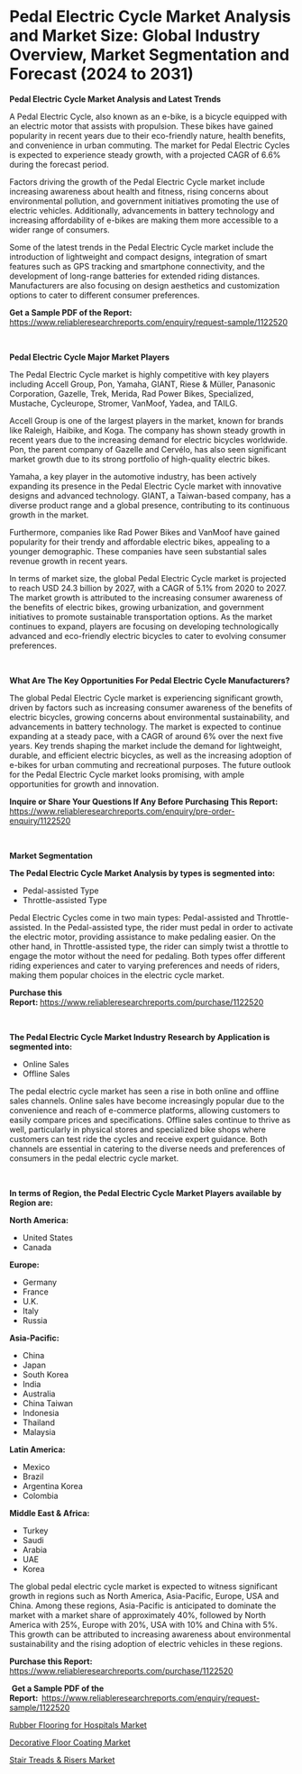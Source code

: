 <p><h1>Pedal Electric Cycle Market Analysis and Market Size: Global Industry Overview, Market Segmentation and Forecast (2024 to 2031)</h1></p><p><strong>Pedal Electric Cycle Market Analysis and Latest Trends</strong></p>
<p><p>A Pedal Electric Cycle, also known as an e-bike, is a bicycle equipped with an electric motor that assists with propulsion. These bikes have gained popularity in recent years due to their eco-friendly nature, health benefits, and convenience in urban commuting. The market for Pedal Electric Cycles is expected to experience steady growth, with a projected CAGR of 6.6% during the forecast period.</p><p>Factors driving the growth of the Pedal Electric Cycle market include increasing awareness about health and fitness, rising concerns about environmental pollution, and government initiatives promoting the use of electric vehicles. Additionally, advancements in battery technology and increasing affordability of e-bikes are making them more accessible to a wider range of consumers.</p><p>Some of the latest trends in the Pedal Electric Cycle market include the introduction of lightweight and compact designs, integration of smart features such as GPS tracking and smartphone connectivity, and the development of long-range batteries for extended riding distances. Manufacturers are also focusing on design aesthetics and customization options to cater to different consumer preferences.</p></p>
<p><strong>Get a Sample PDF of the Report:&nbsp;</strong> <a href="https://www.reliableresearchreports.com/enquiry/request-sample/1122520">https://www.reliableresearchreports.com/enquiry/request-sample/1122520</a></p>
<p>&nbsp;</p>
<p><strong>Pedal Electric Cycle Major Market Players</strong></p>
<p><p>The Pedal Electric Cycle market is highly competitive with key players including Accell Group, Pon, Yamaha, GIANT, Riese & Müller, Panasonic Corporation, Gazelle, Trek, Merida, Rad Power Bikes, Specialized, Mustache, Cycleurope, Stromer, VanMoof, Yadea, and TAILG.</p><p>Accell Group is one of the largest players in the market, known for brands like Raleigh, Haibike, and Koga. The company has shown steady growth in recent years due to the increasing demand for electric bicycles worldwide. Pon, the parent company of Gazelle and Cervélo, has also seen significant market growth due to its strong portfolio of high-quality electric bikes.</p><p>Yamaha, a key player in the automotive industry, has been actively expanding its presence in the Pedal Electric Cycle market with innovative designs and advanced technology. GIANT, a Taiwan-based company, has a diverse product range and a global presence, contributing to its continuous growth in the market.</p><p>Furthermore, companies like Rad Power Bikes and VanMoof have gained popularity for their trendy and affordable electric bikes, appealing to a younger demographic. These companies have seen substantial sales revenue growth in recent years.</p><p>In terms of market size, the global Pedal Electric Cycle market is projected to reach USD 24.3 billion by 2027, with a CAGR of 5.1% from 2020 to 2027. The market growth is attributed to the increasing consumer awareness of the benefits of electric bikes, growing urbanization, and government initiatives to promote sustainable transportation options. As the market continues to expand, players are focusing on developing technologically advanced and eco-friendly electric bicycles to cater to evolving consumer preferences.</p></p>
<p>&nbsp;</p>
<p><strong>What Are The Key Opportunities For Pedal Electric Cycle Manufacturers?</strong></p>
<p><p>The global Pedal Electric Cycle market is experiencing significant growth, driven by factors such as increasing consumer awareness of the benefits of electric bicycles, growing concerns about environmental sustainability, and advancements in battery technology. The market is expected to continue expanding at a steady pace, with a CAGR of around 6% over the next five years. Key trends shaping the market include the demand for lightweight, durable, and efficient electric bicycles, as well as the increasing adoption of e-bikes for urban commuting and recreational purposes. The future outlook for the Pedal Electric Cycle market looks promising, with ample opportunities for growth and innovation.</p></p>
<p><strong>Inquire or Share Your Questions If Any Before Purchasing This Report:</strong> <a href="https://www.reliableresearchreports.com/enquiry/pre-order-enquiry/1122520">https://www.reliableresearchreports.com/enquiry/pre-order-enquiry/1122520</a></p>
<p>&nbsp;</p>
<p><strong>Market Segmentation</strong></p>
<p><strong>The Pedal Electric Cycle Market Analysis by types is segmented into:</strong></p>
<p><ul><li>Pedal-assisted Type</li><li>Throttle-assisted Type</li></ul></p>
<p><p>Pedal Electric Cycles come in two main types: Pedal-assisted and Throttle-assisted. In the Pedal-assisted type, the rider must pedal in order to activate the electric motor, providing assistance to make pedaling easier. On the other hand, in Throttle-assisted type, the rider can simply twist a throttle to engage the motor without the need for pedaling. Both types offer different riding experiences and cater to varying preferences and needs of riders, making them popular choices in the electric cycle market.</p></p>
<p><strong>Purchase this Report:&nbsp;</strong><a href="https://www.reliableresearchreports.com/purchase/1122520">https://www.reliableresearchreports.com/purchase/1122520</a></p>
<p>&nbsp;</p>
<p><strong>The Pedal Electric Cycle Market Industry Research by Application is segmented into:</strong></p>
<p><ul><li>Online Sales</li><li>Offline Sales</li></ul></p>
<p><p>The pedal electric cycle market has seen a rise in both online and offline sales channels. Online sales have become increasingly popular due to the convenience and reach of e-commerce platforms, allowing customers to easily compare prices and specifications. Offline sales continue to thrive as well, particularly in physical stores and specialized bike shops where customers can test ride the cycles and receive expert guidance. Both channels are essential in catering to the diverse needs and preferences of consumers in the pedal electric cycle market.</p></p>
<p>&nbsp;</p>
<p><strong>In terms of Region, the Pedal Electric Cycle Market Players available by Region are:</strong></p>
<p>
    <p> <strong> North America: </strong>
        <ul>
            <li>United States</li>
            <li>Canada</li>
        </ul>
        </p> 
    <p> <strong> Europe: </strong>
        <ul>
            <li>Germany</li>
            <li>France</li>
            <li>U.K.</li>
            <li>Italy</li>
            <li>Russia</li>
        </ul>
        </p> 
    <p> <strong> Asia-Pacific: </strong>
        <ul>
            <li>China</li>
            <li>Japan</li>
            <li>South Korea</li>
            <li>India</li>
            <li>Australia</li>
            <li>China Taiwan</li>
            <li>Indonesia</li>
            <li>Thailand</li>
            <li>Malaysia</li>
        </ul>
        </p> 
    <p> <strong> Latin America: </strong>
        <ul>
            <li>Mexico</li>
            <li>Brazil</li>
            <li>Argentina Korea</li>
            <li>Colombia</li>
        </ul>
        </p> 
    <p> <strong> Middle East & Africa: </strong>
        <ul>
            <li>Turkey</li>
            <li>Saudi</li>
            <li>Arabia</li>
            <li>UAE</li>
            <li>Korea</li>
        </ul>
    </p>
    </p>
<p><p>The global pedal electric cycle market is expected to witness significant growth in regions such as North America, Asia-Pacific, Europe, USA and China. Among these regions, Asia-Pacific is anticipated to dominate the market with a market share of approximately 40%, followed by North America with 25%, Europe with 20%, USA with 10% and China with 5%. This growth can be attributed to increasing awareness about environmental sustainability and the rising adoption of electric vehicles in these regions.</p></p>
<p><strong>Purchase this Report: </strong><a href="https://www.reliableresearchreports.com/purchase/1122520">https://www.reliableresearchreports.com/purchase/1122520</a></p>
<p>&nbsp;<strong>Get a Sample PDF of the Report:&nbsp;&nbsp;</strong><a href="https://www.reliableresearchreports.com/enquiry/request-sample/1122520">https://www.reliableresearchreports.com/enquiry/request-sample/1122520</a></p>
<p><strong></strong></p>
<p><p><a href="https://view.publitas.com/reportprime-1/insights-into-rubber-flooring-for-hospitals-market-size-analysing-market-share-trends-and-growth-from-2023-to-2030/">Rubber Flooring for Hospitals Market</a></p><p><a href="https://view.publitas.com/reportprime-1/decorative-floor-coating-market-size-market-share-and-global-market-analysis-report-2023-2030/">Decorative Floor Coating Market</a></p><p><a href="https://view.publitas.com/reportprime-1/stair-treads-risers-market-growth-market-trends-covid-19-impact-and-forecasts-for-period-from-2023-2030/">Stair Treads & Risers Market</a></p></p>